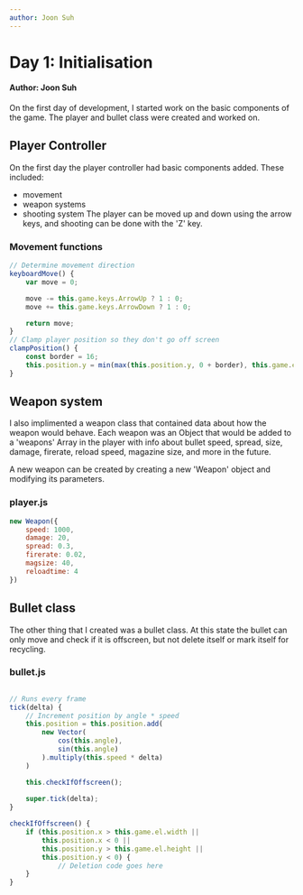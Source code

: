 ```yaml
---
author: Joon Suh
---
```

Day 1: Initialisation
======================
#### Author: Joon Suh

On the first day of development, I started work on the basic components of the game.  The player and bullet class were created and worked on.

## Player Controller
On the first day the player controller had basic components added.  These included: 
- movement
- weapon systems
- shooting system
The player can be moved up and down using the arrow keys, and shooting can be done with the 'Z' key.  
### Movement functions
```javascript
// Determine movement direction
keyboardMove() {
    var move = 0;

    move -= this.game.keys.ArrowUp ? 1 : 0;
    move += this.game.keys.ArrowDown ? 1 : 0;

    return move;
}
// Clamp player position so they don't go off screen
clampPosition() {
    const border = 16;
    this.position.y = min(max(this.position.y, 0 + border), this.game.el.height - border);
}
```
## Weapon system
I also implimented a weapon class that contained data about how the weapon would behave.  Each weapon was an Object that would be added to a 'weapons' Array in the player with info about bullet speed, spread, size, damage, firerate, reload speed, magazine size, and more in the future.  

A new weapon can be created by creating a new 'Weapon' object and modifying its parameters.
### player.js
```javascript
new Weapon({
    speed: 1000,
    damage: 20,
    spread: 0.3,
    firerate: 0.02,
    magsize: 40,
    reloadtime: 4
})
```
## Bullet class

The other thing that I created was a bullet class.  At this state the bullet can only move and check if it is offscreen, but not delete itself or mark itself for recycling.  

### bullet.js
```javascript

// Runs every frame
tick(delta) {
    // Increment position by angle * speed
    this.position = this.position.add(
        new Vector(
            cos(this.angle), 
            sin(this.angle)
        ).multiply(this.speed * delta)
    )

    this.checkIfOffscreen();
    
    super.tick(delta);
}

checkIfOffscreen() {
    if (this.position.x > this.game.el.width ||
        this.position.x < 0 ||
        this.position.y > this.game.el.height ||
        this.position.y < 0) {
            // Deletion code goes here
    }
}
```



